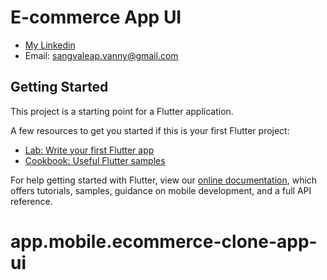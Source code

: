 # E-commerce App UI

- [My Linkedin](https://www.linkedin.com/in/sangvaleap-vanny-353b25aa/)
- Email: sangvaleap.vanny@gmail.com

## Getting Started

This project is a starting point for a Flutter application.

A few resources to get you started if this is your first Flutter project:

- [Lab: Write your first Flutter app](https://flutter.dev/docs/get-started/codelab)
- [Cookbook: Useful Flutter samples](https://flutter.dev/docs/cookbook)

For help getting started with Flutter, view our
[online documentation](https://flutter.dev/docs), which offers tutorials,
samples, guidance on mobile development, and a full API reference.
# app.mobile.ecommerce-clone-app-ui
